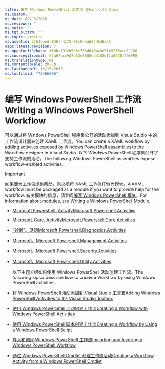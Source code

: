 ```yaml
---
title: 编写 Windows PowerShell 工作流 |Microsoft Docs
ms.custom: ''
ms.date: 09/13/2016
ms.reviewer: ''
ms.suite: ''
ms.tgt_pltfrm: ''
ms.topic: article
ms.assetid: 2551ceed-836f-4275-9fc0-ea68446d6a35
caps.latest.revision: 7
ms.openlocfilehash: 4f0be193fb5b5c753d040a48e5f49235ece11708
ms.sourcegitcommit: 52a67bcd9d7bf3e8600ea4302d1fa8970ff9c998
ms.translationtype: MT
ms.contentlocale: zh-CN
ms.lasthandoff: 10/15/2019
ms.locfileid: "72366006"
---
```

# <a name="writing-a-windows-powershell-workflow"></a><span data-ttu-id="c8a80-102">编写 Windows PowerShell 工作流</span><span class="sxs-lookup"><span data-stu-id="c8a80-102">Writing a Windows PowerShell Workflow</span></span>

<span data-ttu-id="c8a80-103">可以通过将 Windows PowerShell 程序集公开的活动添加到 Visual Studio 中的工作流设计器来创建 XAML 工作流。</span><span class="sxs-lookup"><span data-stu-id="c8a80-103">You can create a XAML workflow by adding activities exposed by Windows PowerShell assemblies to the Workflow designer in Visual Studio.</span></span> <span data-ttu-id="c8a80-104">以下 Windows PowerShell 程序集公开了支持工作流的活动。</span><span class="sxs-lookup"><span data-stu-id="c8a80-104">The following Windows PowerShell assemblies expose workflow-enabled activities.</span></span>

> [!IMPORTANT]
> <span data-ttu-id="c8a80-105">如果要为工作流提供帮助，则必须将 XAML 工作流打包为模块。</span><span class="sxs-lookup"><span data-stu-id="c8a80-105">A XAML workflow must be packaged as a module if you want to provide help for the workflow.</span></span> <span data-ttu-id="c8a80-106">有关模块的信息，请参阅[编写 Windows PowerShell 模块](../module/writing-a-windows-powershell-module.md)。</span><span class="sxs-lookup"><span data-stu-id="c8a80-106">For information about modules, see [Writing a Windows PowerShell Module](../module/writing-a-windows-powershell-module.md).</span></span>

- [<span data-ttu-id="c8a80-107">Microsoft Powershell. Activity</span><span class="sxs-lookup"><span data-stu-id="c8a80-107">Microsoft.Powershell.Activities</span></span>](/dotnet/api/Microsoft.PowerShell.Activities)

- [<span data-ttu-id="c8a80-108">Microsoft. Core. Activity</span><span class="sxs-lookup"><span data-stu-id="c8a80-108">Microsoft.Powershell.Core.Activities</span></span>](/dotnet/api/Microsoft.PowerShell.Core.Activities)

- [<span data-ttu-id="c8a80-109">"诊断"。活动</span><span class="sxs-lookup"><span data-stu-id="c8a80-109">Microsoft.Powershell.Diagnostics.Activities</span></span>](/dotnet/api/Microsoft.PowerShell.Diagnostics.Activities)

- [<span data-ttu-id="c8a80-110">Microsoft。</span><span class="sxs-lookup"><span data-stu-id="c8a80-110">Microsoft.Powershell.Management.Activities</span></span>](/dotnet/api/Microsoft.PowerShell.Management.Activities)

- [<span data-ttu-id="c8a80-111">Microsoft。</span><span class="sxs-lookup"><span data-stu-id="c8a80-111">Microsoft.Powershell.Security.Activities</span></span>](/dotnet/api/Microsoft.PowerShell.Security.Activities)

- [<span data-ttu-id="c8a80-112">Microsoft。</span><span class="sxs-lookup"><span data-stu-id="c8a80-112">Microsoft.Powershell.Utility.Activities</span></span>](/dotnet/api/Microsoft.PowerShell.Utility.Activities)

  <span data-ttu-id="c8a80-113">以下主题介绍如何使用 Windows PowerShell 活动创建工作流。</span><span class="sxs-lookup"><span data-stu-id="c8a80-113">The following topics describe how to create a Workflow by using Windows PowerShell activities.</span></span>

- [<span data-ttu-id="c8a80-114">将 Windows PowerShell 活动添加到 Visual Studio 工具箱</span><span class="sxs-lookup"><span data-stu-id="c8a80-114">Adding Windows PowerShell Activities to the Visual Studio Toolbox</span></span>](./adding-windows-powershell-activities-to-the-visual-studio-toolbox.md)

- [<span data-ttu-id="c8a80-115">使用 Windows PowerShell 活动创建工作流</span><span class="sxs-lookup"><span data-stu-id="c8a80-115">Creating a Workflow with Windows PowerShell Activities</span></span>](./creating-a-workflow-with-windows-powershell-activities.md)

- [<span data-ttu-id="c8a80-116">使用 Windows PowerShell 脚本创建工作流</span><span class="sxs-lookup"><span data-stu-id="c8a80-116">Creating a Workflow by Using a Windows PowerShell Script</span></span>](./creating-a-workflow-by-using-a-windows-powershell-script.md)

- [<span data-ttu-id="c8a80-117">导入和调用 Windows PowerShell 工作流</span><span class="sxs-lookup"><span data-stu-id="c8a80-117">Importing and Invoking a Windows PowerShell Workflow</span></span>](./importing-and-invoking-a-windows-powershell-workflow.md)

- [<span data-ttu-id="c8a80-118">通过 Windows PowerShell Cmdlet 创建工作流活动</span><span class="sxs-lookup"><span data-stu-id="c8a80-118">Creating a Workflow Activity from a Windows PowerShell Cmdlet</span></span>](./creating-a-workflow-activity-from-a-windows-powershell-cmdlet.md)